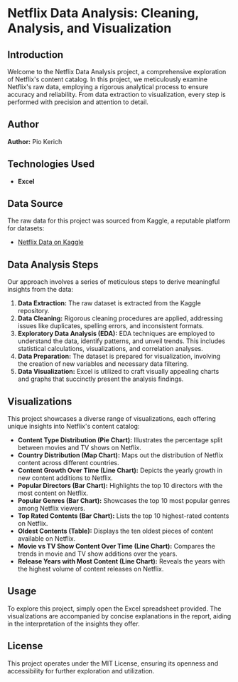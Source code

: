 # Netflix Data Analysis: Cleaning, Analysis, and Visualization

## Introduction

Welcome to the Netflix Data Analysis project, a comprehensive exploration of Netflix's content catalog. In this project, we meticulously examine Netflix's raw data, employing a rigorous analytical process to ensure accuracy and reliability. From data extraction to visualization, every step is performed with precision and attention to detail.

## Author

**Author:** Pio Kerich

## Technologies Used

- **Excel**

## Data Source

The raw data for this project was sourced from Kaggle, a reputable platform for datasets:

- [Netflix Data on Kaggle](https://www.kaggle.com/datasets/ariyoomotade/netflix-data-cleaning-analysis-and-visualization/download?datasetVersionNumber=1)


## Data Analysis Steps

Our approach involves a series of meticulous steps to derive meaningful insights from the data:

1. **Data Extraction:** The raw dataset is extracted from the Kaggle repository.
2. **Data Cleaning:** Rigorous cleaning procedures are applied, addressing issues like duplicates, spelling errors, and inconsistent formats.
3. **Exploratory Data Analysis (EDA):** EDA techniques are employed to understand the data, identify patterns, and unveil trends. This includes statistical calculations, visualizations, and correlation analyses.
4. **Data Preparation:** The dataset is prepared for visualization, involving the creation of new variables and necessary data filtering.
5. **Data Visualization:** Excel is utilized to craft visually appealing charts and graphs that succinctly present the analysis findings.

## Visualizations

This project showcases a diverse range of visualizations, each offering unique insights into Netflix's content catalog:

- **Content Type Distribution (Pie Chart):** Illustrates the percentage split between movies and TV shows on Netflix.
- **Country Distribution (Map Chart):** Maps out the distribution of Netflix content across different countries.
- **Content Growth Over Time (Line Chart):** Depicts the yearly growth in new content additions to Netflix.
- **Popular Directors (Bar Chart):** Highlights the top 10 directors with the most content on Netflix.
- **Popular Genres (Bar Chart):** Showcases the top 10 most popular genres among Netflix viewers.
- **Top Rated Contents (Bar Chart):** Lists the top 10 highest-rated contents on Netflix.
- **Oldest Contents (Table):** Displays the ten oldest pieces of content available on Netflix.
- **Movie vs TV Show Content Over Time (Line Chart):** Compares the trends in movie and TV show additions over the years.
- **Release Years with Most Content (Line Chart):** Reveals the years with the highest volume of content releases on Netflix.

## Usage

To explore this project, simply open the Excel spreadsheet provided. The visualizations are accompanied by concise explanations in the report, aiding in the interpretation of the insights they offer.

## License

This project operates under the MIT License, ensuring its openness and accessibility for further exploration and utilization.
